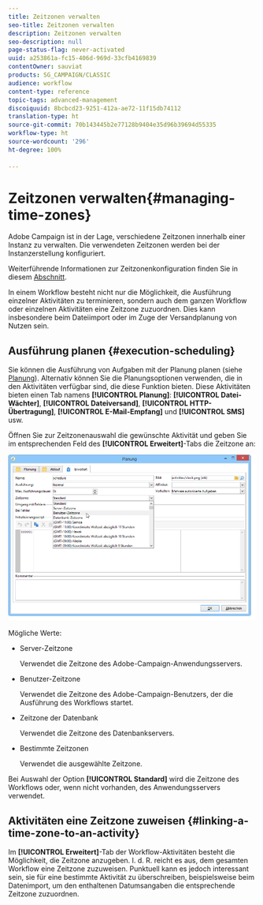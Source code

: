 ```yaml
---
title: Zeitzonen verwalten
seo-title: Zeitzonen verwalten
description: Zeitzonen verwalten
seo-description: null
page-status-flag: never-activated
uuid: a253861a-fc15-406d-969d-33cfb4169839
contentOwner: sauviat
products: SG_CAMPAIGN/CLASSIC
audience: workflow
content-type: reference
topic-tags: advanced-management
discoiquuid: 8bcbcd23-9251-412a-ae72-11f15db74112
translation-type: ht
source-git-commit: 70b143445b2e77128b9404e35d96b39694d55335
workflow-type: ht
source-wordcount: '296'
ht-degree: 100%

---
```



# Zeitzonen verwalten{#managing-time-zones}

Adobe Campaign ist in der Lage, verschiedene Zeitzonen innerhalb einer Instanz zu verwalten. Die verwendeten Zeitzonen werden bei der Instanzerstellung konfiguriert.

Weiterführende Informationen zur Zeitzonenkonfiguration finden Sie in diesem [Abschnitt](../../installation/using/time-zone-management.md).

In einem Workflow besteht nicht nur die Möglichkeit, die Ausführung einzelner Aktivitäten zu terminieren, sondern auch dem ganzen Workflow oder einzelnen Aktivitäten eine Zeitzone zuzuordnen. Dies kann insbesondere beim Dateiimport oder im Zuge der Versandplanung von Nutzen sein.

## Ausführung planen {#execution-scheduling}

Sie können die Ausführung von Aufgaben mit der Planung planen (siehe [Planung](../../workflow/using/scheduler.md)). Alternativ können Sie die Planungsoptionen verwenden, die in den Aktivitäten verfügbar sind, die diese Funktion bieten. Diese Aktivitäten bieten einen Tab namens **[!UICONTROL Planung]**: **[!UICONTROL Datei-Wächter]**, **[!UICONTROL Dateiversand]**, **[!UICONTROL HTTP-Übertragung]**, **[!UICONTROL E-Mail-Empfang]** und **[!UICONTROL SMS]** usw.

Öffnen Sie zur Zeitzonenauswahl die gewünschte Aktivität und geben Sie im entsprechenden Feld des **[!UICONTROL Erweitert]**-Tabs die Zeitzone an:

![](assets/wf-timezone-in-a-box.png)

Mögliche Werte:

* Server-Zeitzone

   Verwendet die Zeitzone des Adobe-Campaign-Anwendungsservers.

* Benutzer-Zeitzone

   Verwendet die Zeitzone des Adobe-Campaign-Benutzers, der die Ausführung des Workflows startet.

* Zeitzone der Datenbank

   Verwendet die Zeitzone des Datenbankservers.

* Bestimmte Zeitzonen

   Verwendet die ausgewählte Zeitzone.

Bei Auswahl der Option **[!UICONTROL Standard]** wird die Zeitzone des Workflows oder, wenn nicht vorhanden, des Anwendungsservers verwendet.

## Aktivitäten eine Zeitzone zuweisen {#linking-a-time-zone-to-an-activity}

Im **[!UICONTROL Erweitert]**-Tab der Workflow-Aktivitäten besteht die Möglichkeit, die Zeitzone anzugeben. I. d. R. reicht es aus, dem gesamten Workflow eine Zeitzone zuzuweisen. Punktuell kann es jedoch interessant sein, sie für eine bestimmte Aktivität zu überschreiben, beispielsweise beim Datenimport, um den enthaltenen Datumsangaben die entsprechende Zeitzone zuzuordnen.
